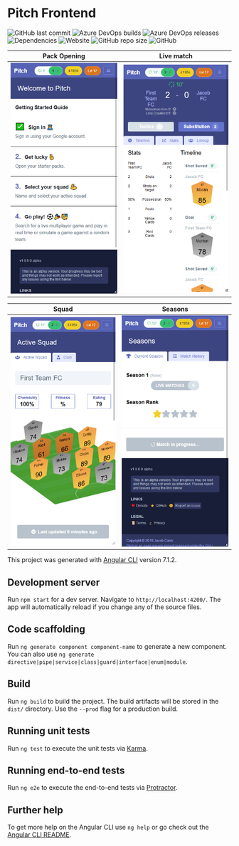 # Pitch Frontend

![GitHub last commit](https://img.shields.io/github/last-commit/pitch-game/pitch-frontend.svg)
![Azure DevOps builds](https://img.shields.io/azure-devops/build/pitch-game/c9af1751-7ec1-463d-8e60-e869ac1bb96c/19.svg)
![Azure DevOps releases](https://img.shields.io/azure-devops/release/pitch-game/c9af1751-7ec1-463d-8e60-e869ac1bb96c/2/2.svg)
![Dependencies](https://img.shields.io/david/pitch-game/pitch-frontend.svg)
![Website](https://img.shields.io/website/http/pitch-game.io.svg)
![GitHub repo size](https://img.shields.io/github/repo-size/pitch-game/pitch-frontend.svg)
![GitHub](https://img.shields.io/github/license/pitch-game/pitch-frontend.svg)

|   Pack Opening                            |   Live match                              |
|:-----------------------------------------:|:-----------------------------------------:|
| <img src="images/store.gif" width="300"/> | <img src="images/match.gif" width="300"/> |

|   Squad                                   |   Seasons                                         |
|:-----------------------------------------:|:-----------------------------------------------:|
| <img src="images/squad.gif" width="300"/> |   <img src="images/seasons.gif" width="300"/>   |


This project was generated with [Angular CLI](https://github.com/angular/angular-cli) version 7.1.2.

## Development server

Run `npm start` for a dev server. Navigate to `http://localhost:4200/`. The app will automatically reload if you change any of the source files.

## Code scaffolding

Run `ng generate component component-name` to generate a new component. You can also use `ng generate directive|pipe|service|class|guard|interface|enum|module`.

## Build

Run `ng build` to build the project. The build artifacts will be stored in the `dist/` directory. Use the `--prod` flag for a production build.

## Running unit tests

Run `ng test` to execute the unit tests via [Karma](https://karma-runner.github.io).

## Running end-to-end tests

Run `ng e2e` to execute the end-to-end tests via [Protractor](http://www.protractortest.org/).

## Further help

To get more help on the Angular CLI use `ng help` or go check out the [Angular CLI README](https://github.com/angular/angular-cli/blob/master/README.md).

